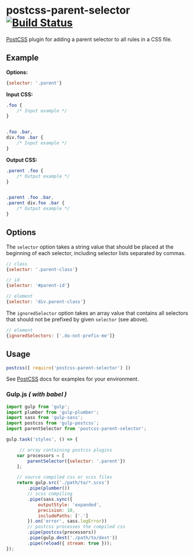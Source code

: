 # postcss-parent-selector [![Build Status][ci-img]][ci]

[PostCSS] plugin for adding a parent selector to all rules in a CSS file.

[PostCSS]: https://github.com/postcss/postcss
[ci-img]:  https://travis-ci.org/domwashburn/postcss-parent-selector.svg
[ci]:      https://travis-ci.org/domwashburn/postcss-parent-selector

## Example

**Options:**

```js
{selector: '.parent'}
```

**Input CSS:**

```css
.foo {
    /* Input example */
}


.foo .bar,
div.foo .bar {
    /* Input example */
}
```
**Output CSS:**

```css
.parent .foo {
    /* Output example */
}


.parent .foo .bar,
.parent div.foo .bar {
    /* Output example */
}
```
## Options
The `selector` option takes a string value that should be placed at the beginning of each selector, including selector lists separated by commas.

```js
// class
{selector: '.parent-class'}

// id
{selector: '#parent-id'}

// element
{selector: 'div.parent-class'}
```

The `ignoredSelector` option takes an array value that contains all selectors that should not be prefixed by given `selector` (see above).
```js
// element
{ignoredSelectors: ['.do-not-prefix-me']}
```

## Usage
```js
postcss([ require('postcss-parent-selector') ])
```

See [PostCSS] docs for examples for your environment.

### Gulp.js _( with babel )_

```js
import gulp from 'gulp';
import plumber from 'gulp-plumber';
import sass from 'gulp-sass';
import postcss from 'gulp-postcss';
import parentSelector from 'postcss-parent-selector';

gulp.task('styles', () => {

     // array containing postcss plugins
    var processors = [
        parentSelector({selector: '.parent'})
    ];

    // source compiled css or scss files
    return gulp.src('./path/to/*.scss')
        .pipe(plumber())
        // scss compiling
        .pipe(sass.sync({
            outputStyle: 'expanded',
            precision: 10,
            includePaths: ['.']
        }).on('error', sass.logError))
        // postcss processes the compiled css
        .pipe(postcss(processors))
        .pipe(gulp.dest('./path/to/dest'))
        .pipe(reload({ stream: true }));
});
```
